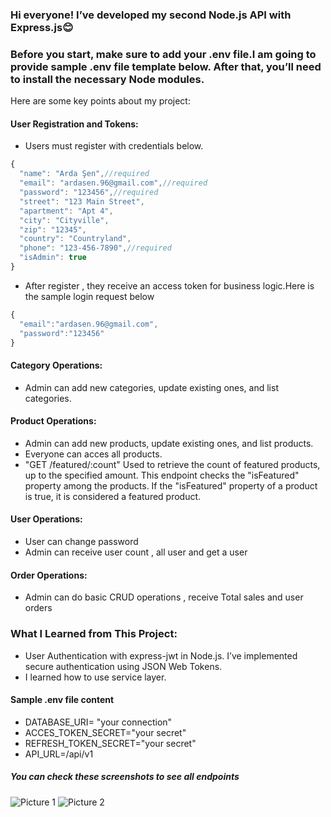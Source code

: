 ### Hi everyone! I’ve developed my second Node.js API with Express.js😊

### Before you start, make sure to add your .env file.I am going to provide sample .env file template below. After that, you’ll need to install the necessary Node modules.

Here are some key points about my project:

#### User Registration and Tokens:

- Users must register with credentials below.

```javascript
{
  "name": "Arda Şen",//required
  "email": "ardasen.96@gmail.com",//required
  "password": "123456",//required
  "street": "123 Main Street",
  "apartment": "Apt 4",
  "city": "Cityville",
  "zip": "12345",
  "country": "Countryland",
  "phone": "123-456-7890",//required
  "isAdmin": true
}
```

- After register , they receive an access token for business logic.Here is the sample login request below

```js
{
  "email":"ardasen.96@gmail.com",
  "password":"123456"
}
```

#### Category Operations:

- Admin can add new categories, update existing ones, and list categories.

#### Product Operations:

- Admin can add new products, update existing ones, and list products.
- Everyone can acces all products.
- "GET /featured/:count" Used to retrieve the count of featured products, up to the specified amount. This endpoint checks the "isFeatured" property among the products. If the "isFeatured" property of a product is true, it is considered a featured product.

#### User Operations:

- User can change password
- Admin can receive user count , all user and get a user

#### Order Operations:

- Admin can do basic CRUD operations , receive Total sales and user orders

### What I Learned from This Project:

- User Authentication with express-jwt in Node.js. I’ve implemented secure authentication using JSON Web Tokens.
- I learned how to use service layer.

#### Sample .env file content

- DATABASE_URI= "your connection"
- ACCES_TOKEN_SECRET="your secret"
- REFRESH_TOKEN_SECRET="your secret"
- API_URL=/api/v1

##### You can check these screenshots to see all endpoints

![Picture 1](https://cdn.discordapp.com/attachments/868275280186314782/1175756306972418099/image.png?ex=656c6364&is=6559ee64&hm=6b625e8450315e440048a641c5953a9c642a2de407f62f4739e4d2c05d5a9c87&) ![Picture 2](https://cdn.discordapp.com/attachments/868275280186314782/1175756439151726672/image.png?ex=656c6383&is=6559ee83&hm=83311c4085e3e26d9911f83d945bf056d8d50454c9a9b8105289897aa090e54a&)
